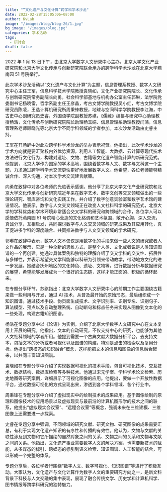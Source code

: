 ```yaml
---
title: "“文化遗产与文化计算”跨学科学术沙龙"
date: 2022-02-28T15:05:06+08:00
author: KvLab
image: "/images/blog/blog-26/1.jpg"
bg_image: "/images/blog.jpg"
categories: 学术活动
tags:
  - 研讨会
draft: false
---
```


2022 年 1 月 13 日下午，由北京大学数字人文研究中心主办，北京大学文化产业研究院和北京大学文化传承与创新研究院联合承办的跨学科学术沙龙在北京大学燕南园 51 号院举行。

<!--more-->

此次学术沙龙活动以“文化遗产与文化计算”为主题，信息管理系教授、数字人文研究中心主任王军，信息科学技术学院教授袁晓如，文化产业研究院院长、文化传承与创新研究院常务副院长向勇，社会科学部基地与机构办公室主任郭琳，法学院党委副书记杨晓雷，哲学系副主任王彦晶，考古文博学院教授吴小红，考古文博学院研究员陈凌，王选计算机研究所周秉锋教授，地球与空间科学学院教授李江海，中古史中心副研究员史睿，外国语学院副教授苏祺，《儒藏》编纂与研究中心助理教授杨浩，文化传承与创新研究院院长助理杨玉娟、信息管理系助理教授闫蒲，信息管理系老师顾晓光等北京大学不同学科领域的学者参加。本次沙龙活动由史睿主持。

<!-- ![“文化遗产与文化计算”跨学科学术沙龙](/images/blog/blog-26/1.jpg) -->

王军在开场辞中对此次跨学科学术沙龙的举办表示祝贺。他指出，此次学术沙龙的学术方向就是要汇聚校内外优势资源，利用人工智能、大数据、云计算等现代技术方法进行文化行为，构建对遗址、文物、古籍等文化遗产智能计算的新研究范式。他提到，北京大学作为国家的学术高地，围绕着数字与人文、数字与文科这一个主题，力求通过跨学科学术交流更快更好地发展数字人文。他希望，各位老师能够精诚合作、深入沟通，对本次学术交流建言献策。

向勇在致辞中对各位老师的光临表示感谢。他分享了北京大学文化产业研究院和北京大学文化传承与创新研究院近年来在数字艺术、数字文创等交叉领域做出的一些理论研究、智库咨询和文化实践工作，并介绍了数字创意实验室和数字艺术馆的建设情况。他表示，数字与人文交叉领域正在改变人文社科科学的研究范式，北京大学的学科优势和学术环境非常适合交叉学科的研究和跨领域的合作，各位学人可以感悟依托燕南园 51 号院精心营造的文化格调和艺术氛围，敞开心胸，深入交流，真诚分享，互相启发，共同探讨数字与人文交叉领域的研究成果及其应用转化，真正促进多学科的深度融合、共同推进数字与人文交叉领域的学术研究。

郭琳在致辞中表示，数字人文不仅仅是用数字化的手段来做一些人文的研究或者人文作品的展示，它是一种全新的思维方式，是整个人类、文化或者说是人类知识图谱的一个再创建。她通过具体案例和独特的理解介绍了交叉学科的交叉性、拓展性与多样性，并表示希望交叉学科能够以科研为引领来带动教学，带动地方文化的进一步发展。她结合抚州地区的文化特色、遗址、文物等，进行数据分析与数据研究的展望，希望能够发展成为一个很好的生态链，这样才能正面的、积极的循环起来。

在专题分享环节，苏祺指出：北京大学数字人文研究中心的前期工作主要围绕古籍来做一些利用与开发，通过 AI 技术，从普及最开始的原始形态，最后组织成一个知识图谱。通过技术手段、伪页面生成技术、文字识别率、识别专名、识别句子、算法模型、预点以及自动整理系统、自动断句和标点任务来实现从图像到文本化的一些处理，构建古籍知识图谱。

杨浩在专题分享中以《论语》为实例，介绍了北京大学数字人文研究中心在文本复用上开展的研究。他指出，文本的自动研究，不仅支持中心的研究，也能够为其他人文社科领域的学者所用。他提到需要一个古典文献大数据分析平台，去支持文本，包括文本的分析或者可视化以及图谱的构建，特别是点击的检索以及复用分析。他提出“跨模态的知识融合”概念，这样能把文本的信息和图像的信息融合起来，以共同丰富知识图谱。

袁晓如在专题分享中介绍了实现数据可视化的技术手段，包含可视化技术、交互技术、数据结构、数据库检索等多种技术。他通过宋元学案、学科学术论文检索、历史地图等研究案例，详细展示了可视化图像的应用。他提出，要做一个开放性数据平台，通过数据可视化的方式呈现出来，渗透到各个学科领域、各个行业中。

周秉锋在专题分享中介绍了虚拟现实中的绘制技术的成果应用。基于图像绘制的原理和图像技术的应用场景以及虚拟现实与最前沿的计算机图形学的技术之间的联系，他提出“虚拟现实会议室”、“远程会议室”等概念，强调未来在三维建模、三维图像上还需要进一步探索。

史睿在专题分享中强调，不同领域的研究文献、研究文物、研究图像的成果需要汇总，有利于实现文化遗产知识的有序性和传播的有效性。他认为，文物与文献的关联性涉及到文物和它所描绘的自然对象之间的关系、文物之间的关系和文物与文献之间的关系。他指出，文化遗产事业需要数字人文的解决方案，也需要新技术的赋能，从多媒态的标引、跨媒态的标引到语义检索、知识图谱、人工智能的结合，可以形成一个完整的体系。

专题分享后，各位学者行围绕“数字人文、数字可视化、知识图谱”等进行了积极互动。大家认为，文化遗产与文化计算作为数字人文的重要研究方向之一，是新文科背景下科技与人文交融的集中表现，展现了融合传统文学、历史学和计算机科学、图书情报等跨学科研究的独特魅力。
